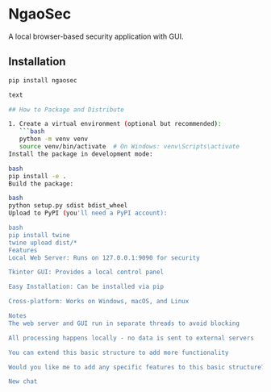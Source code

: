 # NgaoSec

A local browser-based security application with GUI.

## Installation

```bash
pip install ngaosec

text

## How to Package and Distribute

1. Create a virtual environment (optional but recommended):
   ```bash
   python -m venv venv
   source venv/bin/activate  # On Windows: venv\Scripts\activate
Install the package in development mode:

bash
pip install -e .
Build the package:

bash
python setup.py sdist bdist_wheel
Upload to PyPI (you'll need a PyPI account):

bash
pip install twine
twine upload dist/*
Features
Local Web Server: Runs on 127.0.0.1:9090 for security

Tkinter GUI: Provides a local control panel

Easy Installation: Can be installed via pip

Cross-platform: Works on Windows, macOS, and Linux

Notes
The web server and GUI run in separate threads to avoid blocking

All processing happens locally - no data is sent to external servers

You can extend this basic structure to add more functionality

Would you like me to add any specific features to this basic structure?

New chat
